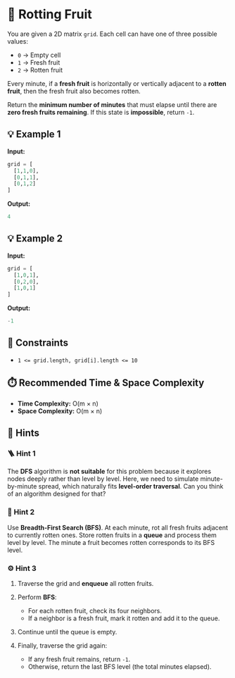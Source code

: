 # 🧩 Rotting Fruit

You are given a 2D matrix `grid`.
Each cell can have one of three possible values:

* `0` → Empty cell
* `1` → Fresh fruit
* `2` → Rotten fruit

Every minute, if a **fresh fruit** is horizontally or vertically adjacent to a **rotten fruit**, then the fresh fruit also becomes rotten.

Return the **minimum number of minutes** that must elapse until there are **zero fresh fruits remaining**.
If this state is **impossible**, return `-1`.

## 💡 Example 1

**Input:**

```python
grid = [
  [1,1,0],
  [0,1,1],
  [0,1,2]
]
```

**Output:**

```python
4
```

## 💡 Example 2

**Input:**

```python
grid = [
  [1,0,1],
  [0,2,0],
  [1,0,1]
]
```

**Output:**

```python
-1
```

## 📏 Constraints

* `1 <= grid.length, grid[i].length <= 10`

## ⏱️ Recommended Time & Space Complexity

* **Time Complexity:** O(m × n)
* **Space Complexity:** O(m × n)

## 🧠 Hints

### 🪜 Hint 1

The **DFS** algorithm is **not suitable** for this problem because it explores nodes deeply rather than level by level.
Here, we need to simulate minute-by-minute spread, which naturally fits **level-order traversal**.
Can you think of an algorithm designed for that?

### 🧩 Hint 2

Use **Breadth-First Search (BFS)**.
At each minute, rot all fresh fruits adjacent to currently rotten ones.
Store rotten fruits in a **queue** and process them level by level.
The minute a fruit becomes rotten corresponds to its BFS level.

### ⚙️ Hint 3

1. Traverse the grid and **enqueue** all rotten fruits.
2. Perform **BFS**:

   * For each rotten fruit, check its four neighbors.
   * If a neighbor is a fresh fruit, mark it rotten and add it to the queue.
3. Continue until the queue is empty.
4. Finally, traverse the grid again:

   * If any fresh fruit remains, return `-1`.
   * Otherwise, return the last BFS level (the total minutes elapsed).